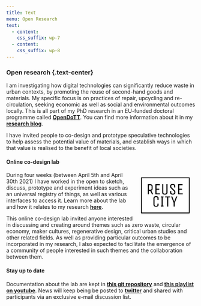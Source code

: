 ```yaml
---
title: Text
menu: Open Research
text:
  - content:
    css_suffix: wp-7
  - content: 
    css_suffix: wp-8
---
```

### Open research {.text-center}

I am investigating how digital technologies can significantly reduce waste in urban contexts, by promoting the reuse of second-hand goods and materials. My specific focus is on practices of repair, upcycling and re-circulation, seeking economic as well as social and environmental outcomes locally. This is all part of my PhD research in an EU-funded doctoral programme called **[OpenDoTT](https://opendott.org)**. You can find more information about it in my **[research blog](https://is.efeefe.me/opendott)**.

I have invited people to co-design and prototype speculative technologies to help assess the potential value of materials, and establish ways in which that value is realised to the benefit of local societies.

#### Online co-design lab

<div>
  <img style="float: right; width: 130px; margin: 15px;" src="https://github.com/opendott-smartcities/make.reuse.city/raw/master/themes/reuse/img/logo.png">
  <p>
    During four weeks (between April 5th and April 30th 2021) I have worked in the open to sketch, discuss, prototype and experiment ideas such as an universal registry of things, as well as various interfaces to access it. Learn more about the lab and how it relates to my research <a href="https://is.efeefe.me/reuse-city"><strong>here</strong></a>.
  </p>
  <p>
    This online co-design lab invited anyone interested in discussing and creating around themes such as zero waste, circular economy, maker cultures, regenerative design, critical urban studies and other related fields. As well as providing particular outcomes to be incorporated in my research, I also expected to facilitate the emergence of a community of people interested in such themes and the collaboration between them.
  </p>
</div>

#### Stay up to date

Documentation about the lab are kept in <a href="https://github.com/reuse-city/lab/"><strong>this git repository</strong></a> and <a href="https://www.youtube.com/playlist?list=PLSHdLCc8rAqvn9bf4-96V3M8k3jdctzz9"><strong>this playlist on youtube</strong></a>. News will keep being be posted to <a href="twitter.com/reuse_city"><strong>twitter</strong></a> and shared with participants via an exclusive e-mail discussion list.

